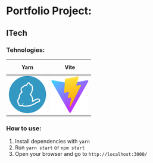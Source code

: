 ﻿
# Portfolio Project:

## ITech

### Tehnologies:

<table>
  <thead>
    <tr>
      <th height=33>Yarn</th>
      <th height=33>Vite</th>
    </tr>
  </thead>
  <tbody>
    <tr>
      <td height=100 width=100>
        <a href=https://classic.yarnpkg.com/en/>
          <img src="./.gitREADMEManager/images/icons/yarn.svg" alt=yarn>
        </a>
      </td>
      <td height=100 width=100>
        <a href=https://vitejs.dev/>
          <img src="./.gitREADMEManager/images/icons/vitejs.svg" alt=vite>
        </a>
      </td>
    </tr>
  </tbody>
</table>

### How to use:

1. Install dependencies with `yarn`
2. Run `yarn start` or `npm start`
3. Open your browser and go to `http://localhost:3000/`

